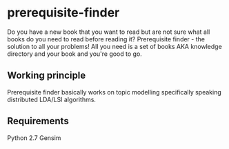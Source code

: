 # prerequisite-finder

Do you have a new book that you want to read but are not sure what all books do you need to read before reading it?
Prerequisite finder - the solution to all your problems!
All you need is a set of books AKA knowledge directory and your book and you're good to go.

## Working principle
Prerequisite finder basically works on topic modelling specifically speaking distributed LDA/LSI algorithms. 

## Requirements
Python 2.7
Gensim
